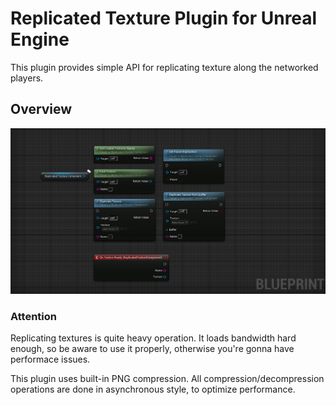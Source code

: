 # Replicated Texture Plugin for Unreal Engine
This plugin provides simple API for replicating texture along the networked players.

## Overview
![blueprint overview](\Resources\View.png)

### Attention
Replicating textures is quite heavy operation. It loads bandwidth hard enough, so be aware to use it properly, otherwise you're gonna have performace issues.

This plugin uses built-in PNG compression. All compression/decompression operations are done in asynchronous style, to optimize performance.
